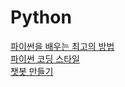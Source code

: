 # Python

[파이썬을 배우는 최고의 방법](https://nolboo.kim/blog/2014/08/10/the-best-way-to-learn-python/)  
[파이썬 코딩 스타일](http://pythonstudy.xyz/python/article/511)  
[챗봇 만들기](https://steemit.com/kr-dev/@maanya/3ajlbo)  
